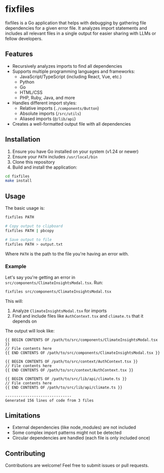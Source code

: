 # fixfiles

fixfiles is a Go application that helps with debugging by gathering file dependencies for a given error file. It analyzes import statements and includes all relevant files in a single output for easier sharing with LLMs or fellow developers.

## Features

- Recursively analyzes imports to find all dependencies
- Supports multiple programming languages and frameworks:
  - JavaScript/TypeScript (including React, Vue, etc.)
  - Python
  - Go
  - HTML/CSS
  - PHP, Ruby, Java, and more
- Handles different import styles:
  - Relative imports (`./components/Button`)
  - Absolute imports (`/src/utils`)
  - Aliased imports (`@/lib/api`)
- Creates a well-formatted output file with all dependencies

## Installation

1. Ensure you have Go installed on your system (v1.24 or newer)
2. Ensure your `PATH` includes `/usr/local/bin`
2. Clone this repository
3. Build and install the application:

```bash
cd fixfiles
make install
```

## Usage

The basic usage is:

```bash
fixfiles PATH
```

```bash
# Copy output to clipboard
fixfiles PATH | pbcopy
```

```bash
# Save output to file
fixfiles PATH > output.txt
```

Where `PATH` is the path to the file you're having an error with.

### Example

Let's say you're getting an error in `src/components/ClimateInsightsModal.tsx`. Run:

```bash
fixfiles src/components/ClimateInsightsModal.tsx
```

This will:
1. Analyze `ClimateInsightsModal.tsx` for imports
2. Find and include files like `AuthContext.tsx` and `climate.ts` that it depends on

The output will look like:

```
{{ BEGIN CONTENTS OF /path/to/src/components/ClimateInsightsModal.tsx }}
// File contents here
{{ END CONTENTS OF /path/to/src/components/ClimateInsightsModal.tsx }}

{{ BEGIN CONTENTS OF /path/to/src/context/AuthContext.tsx }}
// File contents here
{{ END CONTENTS OF /path/to/src/context/AuthContext.tsx }}

{{ BEGIN CONTENTS OF /path/to/src/lib/api/climate.ts }}
// File contents here
{{ END CONTENTS OF /path/to/src/lib/api/climate.ts }}

------------------------------
Generated 156 lines of code from 3 files
```

## Limitations

- External dependencies (like node_modules) are not included
- Some complex import patterns might not be detected
- Circular dependencies are handled (each file is only included once)

## Contributing

Contributions are welcome! Feel free to submit issues or pull requests.
